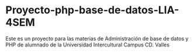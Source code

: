 # Proyecto-php-base-de-datos-LIA-4SEM
Este es un proyecto para las materias de Administración de base de datos y PHP de alumnado de la Universidad Intercultural Campus CD. Valles
